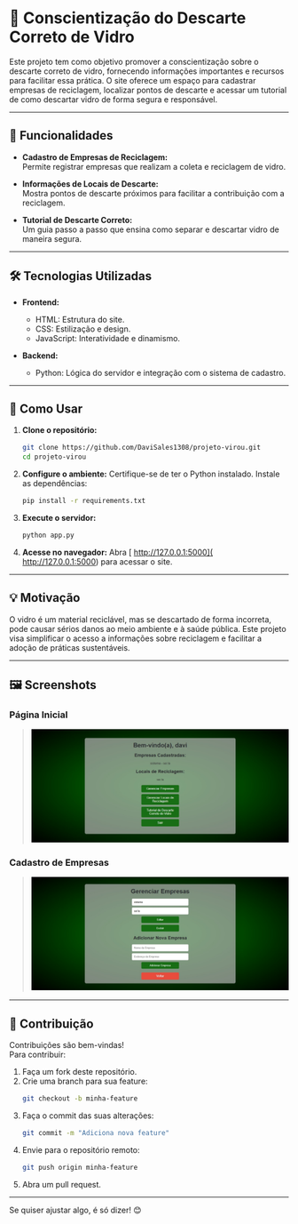 # 🌱 **Conscientização do Descarte Correto de Vidro**

Este projeto tem como objetivo promover a conscientização sobre o descarte correto de vidro, fornecendo informações importantes e recursos para facilitar essa prática. O site oferece um espaço para cadastrar empresas de reciclagem, localizar pontos de descarte e acessar um tutorial de como descartar vidro de forma segura e responsável.

---

## 🚀 **Funcionalidades**

- **Cadastro de Empresas de Reciclagem:**  
  Permite registrar empresas que realizam a coleta e reciclagem de vidro.

- **Informações de Locais de Descarte:**  
  Mostra pontos de descarte próximos para facilitar a contribuição com a reciclagem.

- **Tutorial de Descarte Correto:**  
  Um guia passo a passo que ensina como separar e descartar vidro de maneira segura.

---

## 🛠️ **Tecnologias Utilizadas**

- **Frontend:**
  - HTML: Estrutura do site.
  - CSS: Estilização e design.
  - JavaScript: Interatividade e dinamismo.

- **Backend:**
  - Python: Lógica do servidor e integração com o sistema de cadastro.

---

## 📌 **Como Usar**

1. **Clone o repositório:**
   ```bash
   git clone https://github.com/DaviSales1308/projeto-virou.git
   cd projeto-virou
   ```

2. **Configure o ambiente:**
   Certifique-se de ter o Python instalado. Instale as dependências:
   ```bash
   pip install -r requirements.txt
   ```

3. **Execute o servidor:**
   ```bash
   python app.py
   ```

4. **Acesse no navegador:**
   Abra [ http://127.0.0.1:5000]( http://127.0.0.1:5000) para acessar o site.

---

## 💡 **Motivação**

O vidro é um material reciclável, mas se descartado de forma incorreta, pode causar sérios danos ao meio ambiente e à saúde pública. Este projeto visa simplificar o acesso a informações sobre reciclagem e facilitar a adoção de práticas sustentáveis.

---

## 🖼️ **Screenshots**

### **Página Inicial**
> <img src="/static/images/dashboard.png">

### **Cadastro de Empresas**
> <img src="/static/images/cad_emp.png">

---

## 🤝 **Contribuição**

Contribuições são bem-vindas!  
Para contribuir:
1. Faça um fork deste repositório.
2. Crie uma branch para sua feature:
   ```bash
   git checkout -b minha-feature
   ```
3. Faça o commit das suas alterações:
   ```bash
   git commit -m "Adiciona nova feature"
   ```
4. Envie para o repositório remoto:
   ```bash
   git push origin minha-feature
   ```
5. Abra um pull request.

---

Se quiser ajustar algo, é só dizer! 😊
